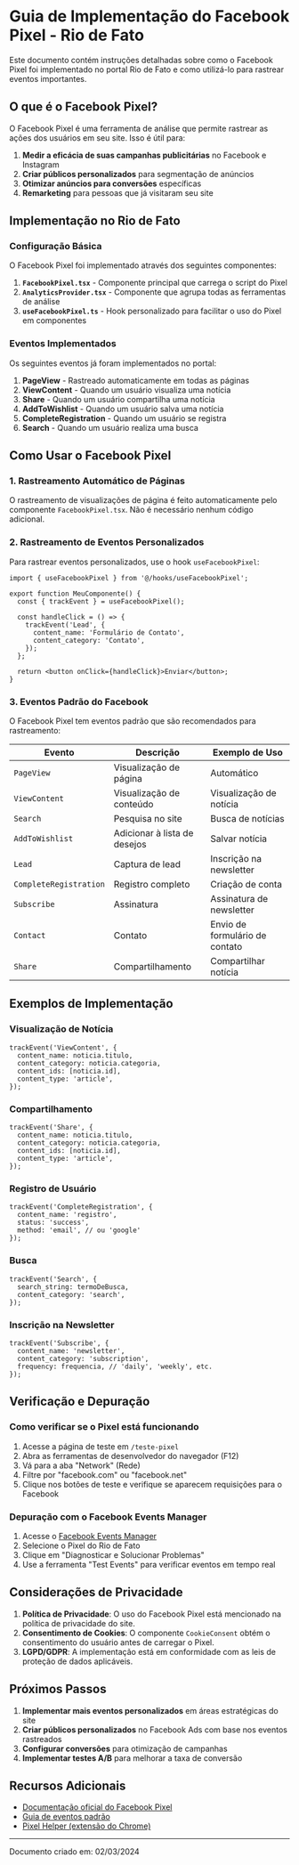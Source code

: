 # Guia de Implementação do Facebook Pixel - Rio de Fato

Este documento contém instruções detalhadas sobre como o Facebook Pixel foi implementado no portal Rio de Fato e como utilizá-lo para rastrear eventos importantes.

## O que é o Facebook Pixel?

O Facebook Pixel é uma ferramenta de análise que permite rastrear as ações dos usuários em seu site. Isso é útil para:

1. **Medir a eficácia de suas campanhas publicitárias** no Facebook e Instagram
2. **Criar públicos personalizados** para segmentação de anúncios
3. **Otimizar anúncios para conversões** específicas
4. **Remarketing** para pessoas que já visitaram seu site

## Implementação no Rio de Fato

### Configuração Básica

O Facebook Pixel foi implementado através dos seguintes componentes:

1. **`FacebookPixel.tsx`** - Componente principal que carrega o script do Pixel
2. **`AnalyticsProvider.tsx`** - Componente que agrupa todas as ferramentas de análise
3. **`useFacebookPixel.ts`** - Hook personalizado para facilitar o uso do Pixel em componentes

### Eventos Implementados

Os seguintes eventos já foram implementados no portal:

1. **PageView** - Rastreado automaticamente em todas as páginas
2. **ViewContent** - Quando um usuário visualiza uma notícia
3. **Share** - Quando um usuário compartilha uma notícia
4. **AddToWishlist** - Quando um usuário salva uma notícia
5. **CompleteRegistration** - Quando um usuário se registra
6. **Search** - Quando um usuário realiza uma busca

## Como Usar o Facebook Pixel

### 1. Rastreamento Automático de Páginas

O rastreamento de visualizações de página é feito automaticamente pelo componente `FacebookPixel.tsx`. Não é necessário nenhum código adicional.

### 2. Rastreamento de Eventos Personalizados

Para rastrear eventos personalizados, use o hook `useFacebookPixel`:

```tsx
import { useFacebookPixel } from '@/hooks/useFacebookPixel';

export function MeuComponente() {
  const { trackEvent } = useFacebookPixel();

  const handleClick = () => {
    trackEvent('Lead', {
      content_name: 'Formulário de Contato',
      content_category: 'Contato',
    });
  };

  return <button onClick={handleClick}>Enviar</button>;
}
```

### 3. Eventos Padrão do Facebook

O Facebook Pixel tem eventos padrão que são recomendados para rastreamento:

| Evento                 | Descrição                    | Exemplo de Uso                 |
| ---------------------- | ---------------------------- | ------------------------------ |
| `PageView`             | Visualização de página       | Automático                     |
| `ViewContent`          | Visualização de conteúdo     | Visualização de notícia        |
| `Search`               | Pesquisa no site             | Busca de notícias              |
| `AddToWishlist`        | Adicionar à lista de desejos | Salvar notícia                 |
| `Lead`                 | Captura de lead              | Inscrição na newsletter        |
| `CompleteRegistration` | Registro completo            | Criação de conta               |
| `Subscribe`            | Assinatura                   | Assinatura de newsletter       |
| `Contact`              | Contato                      | Envio de formulário de contato |
| `Share`                | Compartilhamento             | Compartilhar notícia           |

## Exemplos de Implementação

### Visualização de Notícia

```tsx
trackEvent('ViewContent', {
  content_name: noticia.titulo,
  content_category: noticia.categoria,
  content_ids: [noticia.id],
  content_type: 'article',
});
```

### Compartilhamento

```tsx
trackEvent('Share', {
  content_name: noticia.titulo,
  content_category: noticia.categoria,
  content_ids: [noticia.id],
  content_type: 'article',
});
```

### Registro de Usuário

```tsx
trackEvent('CompleteRegistration', {
  content_name: 'registro',
  status: 'success',
  method: 'email', // ou 'google'
});
```

### Busca

```tsx
trackEvent('Search', {
  search_string: termoDeBusca,
  content_category: 'search',
});
```

### Inscrição na Newsletter

```tsx
trackEvent('Subscribe', {
  content_name: 'newsletter',
  content_category: 'subscription',
  frequency: frequencia, // 'daily', 'weekly', etc.
});
```

## Verificação e Depuração

### Como verificar se o Pixel está funcionando

1. Acesse a página de teste em `/teste-pixel`
2. Abra as ferramentas de desenvolvedor do navegador (F12)
3. Vá para a aba "Network" (Rede)
4. Filtre por "facebook.com" ou "facebook.net"
5. Clique nos botões de teste e verifique se aparecem requisições para o Facebook

### Depuração com o Facebook Events Manager

1. Acesse o [Facebook Events Manager](https://business.facebook.com/events_manager)
2. Selecione o Pixel do Rio de Fato
3. Clique em "Diagnosticar e Solucionar Problemas"
4. Use a ferramenta "Test Events" para verificar eventos em tempo real

## Considerações de Privacidade

1. **Política de Privacidade**: O uso do Facebook Pixel está mencionado na política de privacidade do site.
2. **Consentimento de Cookies**: O componente `CookieConsent` obtém o consentimento do usuário antes de carregar o Pixel.
3. **LGPD/GDPR**: A implementação está em conformidade com as leis de proteção de dados aplicáveis.

## Próximos Passos

1. **Implementar mais eventos personalizados** em áreas estratégicas do site
2. **Criar públicos personalizados** no Facebook Ads com base nos eventos rastreados
3. **Configurar conversões** para otimização de campanhas
4. **Implementar testes A/B** para melhorar a taxa de conversão

## Recursos Adicionais

- [Documentação oficial do Facebook Pixel](https://developers.facebook.com/docs/facebook-pixel)
- [Guia de eventos padrão](https://developers.facebook.com/docs/facebook-pixel/implementation/conversion-tracking)
- [Pixel Helper (extensão do Chrome)](https://developers.facebook.com/docs/facebook-pixel/support/pixel-helper)

---

Documento criado em: 02/03/2024
